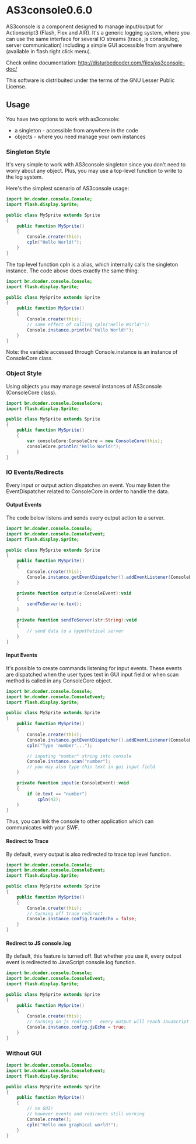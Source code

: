 # AS3console0.6.0
AS3console is a component designed to manage input/output for Actionscript3 (Flash, Flex and AIR). It's a generic logging system, where you can use the same interface
for several IO streams (trace, js console.log, server communication) including a simple GUI accessible from anywhere (available in flash right click menu).

Check online documentation: http://disturbedcoder.com/files/as3console-doc/

This software is distribuited under the terms of the GNU Lesser Public License.

## Usage
You have two options to work with as3console:

* a singleton - accessible from anywhere in the code
* objects - where you need manage your own instances

### Singleton Style
It's very simple to work with AS3console singleton since you don't need to worry about any object. Plus, you may use a top-level function to write to the log system.

Here's the simplest scenario of AS3console usage:

```actionscript
import br.dcoder.console.Console;
import flash.display.Sprite;

public class MySprite extends Sprite
{
	public function MySprite()
	{
		Console.create(this);
		cpln("Hello World!");
	}
}
```

The top level function cpln is a alias, which internally calls the singleton instance. The code above does exactly the same thing:

```actionscript
import br.dcoder.console.Console;
import flash.display.Sprite;

public class MySprite extends Sprite
{
	public function MySprite()
	{
		Console.create(this);
		// same effect of calling cpln("Hello World!");
		Console.instance.println("Hello World!");
	}
}
```

Note: the variable accessed through Console.instance is an instance of ConsoleCore class.

### Object Style
Using objects you may manage several instances of AS3console (ConsoleCore class).

```actionscript
import br.dcoder.console.ConsoleCore;
import flash.display.Sprite;

public class MySprite extends Sprite
{
	public function MySprite()
	{
		var consoleCore:ConsoleCore = new ConsoleCore(this);
		consoleCore.println("Hello World!");
	}
}
```

### IO Events/Redirects

Every input or output action dispatches an event. You may listen the EventDispatcher related to ConsoleCore in order to handle the data.

#### Output Events

The code below listens and sends every output action to a server.

```actionscript
import br.dcoder.console.Console;
import br.dcoder.console.ConsoleEvent;
import flash.display.Sprite;

public class MySprite extends Sprite
{
	public function MySprite()
	{
		Console.create(this);
		Console.instance.getEventDispatcher().addEventListener(ConsoleEvent.OUTPUT, output);
	}

	private function output(e:ConsoleEvent):void
	{
		sendToServer(e.text);
	}

	private function sendToServer(str:String):void
	{
		// send data to a hypothetical server
	}
}
```

#### Input Events

It's possible to create commands listening for input events. These events are dispatched when the user types text in GUI input field or when scan method is called in any ConsoleCore object.

```actionscript
import br.dcoder.console.Console;
import br.dcoder.console.ConsoleEvent;
import flash.display.Sprite;

public class MySprite extends Sprite
{
	public function MySprite()
	{
		Console.create(this);
		Console.instance.getEventDispatcher().addEventListener(ConsoleEvent.INPUT, input);
		cpln("Type 'number'...");

		// inputing "number" string into console
		Console.instance.scan("number");
		// you may also type this text in gui input field
	}

	private function input(e:ConsoleEvent):void
	{
		if (e.text == "number")
			cpln(42);
	}
}
```

Thus, you can link the console to other application which can communicates with your SWF.

#### Redirect to Trace

By default, every output is also redirected to trace top level function.

```actionscript
import br.dcoder.console.Console;
import br.dcoder.console.ConsoleEvent;
import flash.display.Sprite;

public class MySprite extends Sprite
{
	public function MySprite()
	{
		Console.create(this);
		// turning off trace redirect
		Console.instance.config.traceEcho = false;
	}
}
```

#### Redirect to JS console.log

By default, this feature is turned off. But whether you use it, every output event is redirected to JavaScript console.log function.

```actionscript
import br.dcoder.console.Console;
import br.dcoder.console.ConsoleEvent;
import flash.display.Sprite;

public class MySprite extends Sprite
{
	public function MySprite()
	{
		Console.create(this);
		// turning on js redirect - every output will reach JavaScript console
		Console.instance.config.jsEcho = true;
	}
}
```

### Without GUI

```actionscript
import br.dcoder.console.Console;
import br.dcoder.console.ConsoleEvent;
import flash.display.Sprite;

public class MySprite extends Sprite
{
	public function MySprite()
	{
		// no GUI!
		// however events and redirects still working
		Console.create();
		cpln("Hello non graphical world!");
	}
}
```